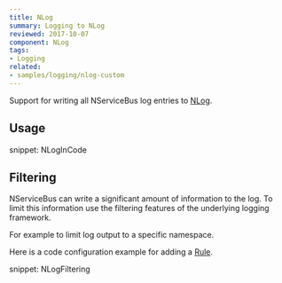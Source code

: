 ```yaml
---
title: NLog
summary: Logging to NLog
reviewed: 2017-10-07
component: NLog
tags:
- Logging
related:
- samples/logging/nlog-custom
---
```


Support for writing all NServiceBus log entries to [NLog](https://nlog-project.org/).


## Usage

snippet: NLogInCode


## Filtering

NServiceBus can write a significant amount of information to the log. To limit this information use the filtering features of the underlying logging framework.

For example to limit log output to a specific namespace.

Here is a code configuration example for adding a [Rule](https://github.com/nlog/NLog/wiki/Configuration-file#rules).

snippet: NLogFiltering
